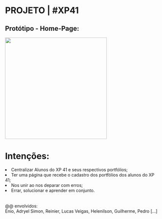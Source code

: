 # PROJETO | #XP41

<h2> Protótipo - Home-Page: </h2>

<img src="https://scontent.fcgh10-1.fna.fbcdn.net/v/t39.30808-6/274600362_114618261148183_2933284733090335744_n.jpg?_nc_cat=107&ccb=1-5&_nc_sid=730e14&_nc_ohc=IxYQzidUruYAX_ybHt2&_nc_ht=scontent.fcgh10-1.fna&oh=00_AT_2-84E8P-bGuJLGddBFfwarcILqavw5mJo3xXavhjHEQ&oe=621911CC" height='333'>

<br>
<h1>Intenções:</h1>
<li>Centralizar Alunos do XP 41 e seus respectivos portfólios;</li>
<li>Ter uma página que recebe o cadastro dos portfólios dos alunos do XP 41;</li>
<li>Nos unir ao nos deparar com erros;</li>
<li>Errar, solucionar e aprender em conjunto.</li>
<br><br>@@ envolvidos:<br>
Enio, Adryel Simon, Reinier, Lucas Veigas, Helenilson, Guilherme, Pedro [...]
